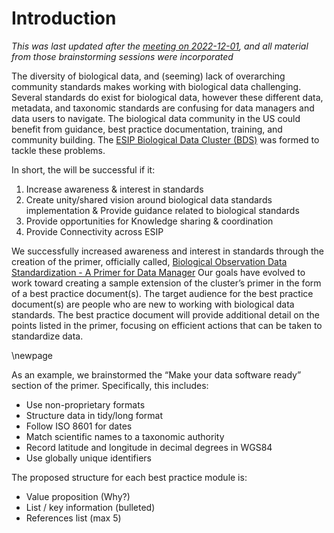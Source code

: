 # Introduction

*This was last updated after the [meeting on 2022-12-01](https://docs.google.com/document/d/1cBQEy_-MNYm8SBN-0iY_X2esd6MSM-pZE_MZD6rv0Do/edit#), and all material from those brainstorming sessions were incorporated*

The diversity of biological data, and (seeming) lack of overarching community standards makes working with biological data challenging. Several standards do exist for biological data, however these different data, metadata, and taxonomic standards are confusing for data managers and data users to navigate. The biological data community in the US could benefit from guidance, best practice documentation, training, and community building. The [ESIP Biological Data Cluster (BDS)](https://wiki.esipfed.org/Biological_Data_Standards_Cluster) was formed to tackle these problems.

In short, the will be successful if it:

1. Increase awareness & interest in standards
1. Create unity/shared vision around biological data standards implementation & Provide guidance related to biological standards
1. Provide opportunities for Knowledge sharing & coordination 
1. Provide Connectivity across ESIP

We successfully increased awareness and interest in standards through the creation of the primer, officially called, [Biological Observation Data Standardization - A Primer for Data Manager](https://doi.org/10.6084/m9.figshare.16806712.v1) Our goals have evolved to work toward creating a sample extension of the cluster’s primer in the form of a best practice document(s). The target audience for the best practice document(s) are people who are new to working with biological data standards. The best practice document will provide additional detail on the points listed in the primer, focusing on efficient actions that can be taken to standardize data.

\newpage

As an example, we brainstormed the “Make your data software ready” section of the primer. Specifically, this includes:


- Use non-proprietary formats
- Structure data in tidy/long format
- Follow ISO 8601 for dates
- Match scientific names to a taxonomic authority
- Record latitude and longitude in decimal degrees in WGS84
- Use globally unique identifiers

The proposed structure for each best practice module is:

- Value proposition (Why?)
- List / key information (bulleted) 
- References list (max 5)
